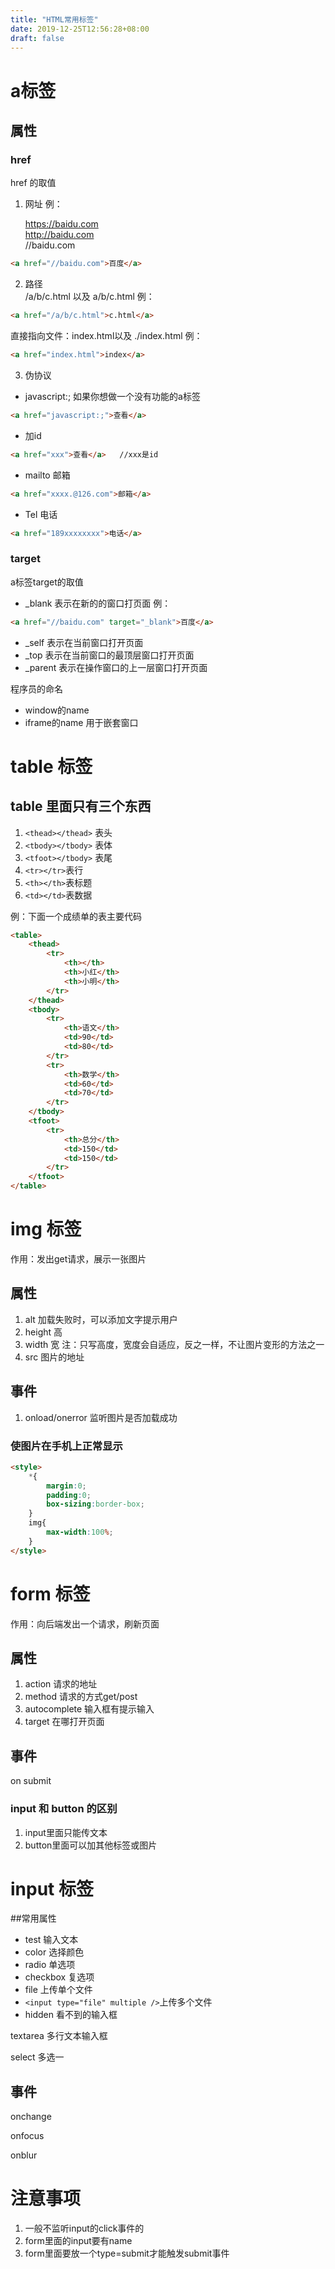 ```yaml
---
title: "HTML常用标签"
date: 2019-12-25T12:56:28+08:00
draft: false
---
```


# a标签
## 属性
### href
href 的取值
1. 网址
例：
                 
   https://baidu.com   
   http://baidu.com   
   //baidu.com
```html
<a href="//baidu.com">百度</a>
```
2. 路径    
   /a/b/c.html 以及 a/b/c.html
   例：
```html
<a href="/a/b/c.html">c.html</a>
```
   直接指向文件：index.html以及 ./index.html
   例：
```html
<a href="index.html">index</a>
```

3. 伪协议
  * javascript:; 如果你想做一个没有功能的a标签
```html
<a href="javascript:;">查看</a>
```
  * 加id 
```html
<a href="xxx">查看</a>   //xxx是id
```
 * mailto 邮箱
```html
<a href="xxxx.@126.com">邮箱</a>
```
   * Tel 电话
```html
<a href="189xxxxxxxx">电话</a>
```
### target 
a标签target的取值
* _blank   表示在新的的窗口打页面 例：
```html
<a href="//baidu.com" target="_blank">百度</a>
```
* _self    表示在当前窗口打开页面
* _top     表示在当前窗口的最顶层窗口打开页面
* _parent  表示在操作窗口的上一层窗口打开页面
  
程序员的命名
* window的name
* iframe的name    用于嵌套窗口

# table 标签
## table 里面只有三个东西
1. `<thead></thead>`   表头
2. `<tbody></tbody>`   表体
3. `<tfoot></tbody>`   表尾
4. `<tr></tr>`表行
5. `<th></th>`表标题
6. `<td></td>`表数据

例：下面一个成绩单的表主要代码
```html
<table>
    <thead>
        <tr>
            <th></th>
            <th>小红</th>
            <th>小明</th>
        </tr>
    </thead>
    <tbody>
        <tr>
            <th>语文</th>
            <td>90</td>
            <td>80</td>
        </tr>
        <tr>
            <th>数学</th>
            <td>60</td>
            <td>70</td>
        </tr>
    </tbody>
    <tfoot>
        <tr>
            <th>总分</th>
            <td>150</td>
            <td>150</td>
        </tr>
    </tfoot>
</table>
```
# img 标签
作用：发出get请求，展示一张图片
## 属性
1. alt 加载失败时，可以添加文字提示用户
2. height 高
3. width 宽    注：只写高度，宽度会自适应，反之一样，不让图片变形的方法之一
4. src 图片的地址
## 事件
1. onload/onerror 监听图片是否加载成功

### 使图片在手机上正常显示
```html
<style>
    *{
        margin:0;
        padding:0;
        box-sizing:border-box;
    }
    img{
        max-width:100%;
    }
</style>
```
# form 标签
作用：向后端发出一个请求，刷新页面
## 属性
1. action 请求的地址
2. method 请求的方式get/post
3. autocomplete 输入框有提示输入
4. target 在哪打开页面
## 事件
on submit

### input 和 button 的区别
1. input里面只能传文本
2. button里面可以加其他标签或图片

# input 标签
##常用属性
* test 输入文本
* color 选择颜色
* radio 单选项
* checkbox 复选项
* file 上传单个文件
* `<input type="file" multiple />`上传多个文件
* hidden 看不到的输入框
  
textarea 多行文本输入框

select  多选一

## 事件
onchange

onfocus

onblur 


# 注意事项
1. 一般不监听input的click事件的
2. form里面的input要有name
3. form里面要放一个type=submit才能触发submit事件

